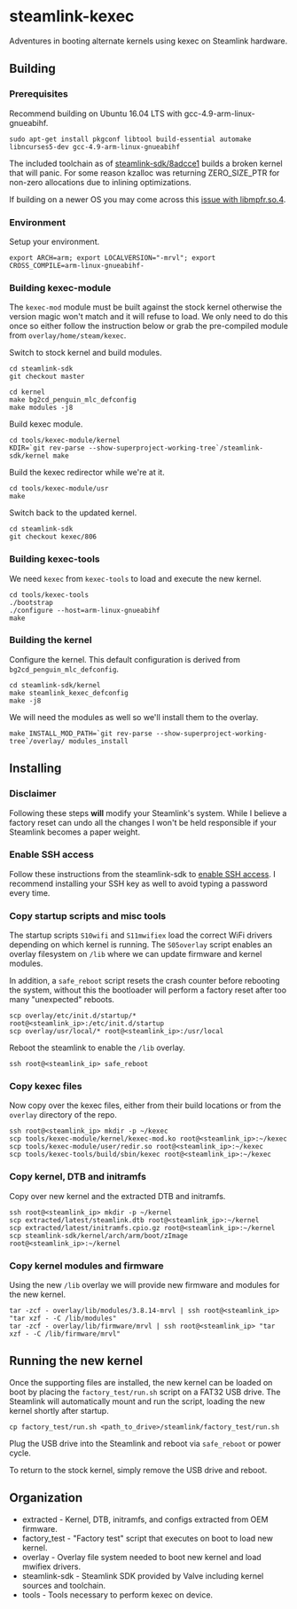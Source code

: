 # steamlink-kexec
Adventures in booting alternate kernels using kexec on Steamlink hardware.

## Building
### Prerequisites
Recommend building on Ubuntu 16.04 LTS with gcc-4.9-arm-linux-gnueabihf. 

```
sudo apt-get install pkgconf libtool build-essential automake libncurses5-dev gcc-4.9-arm-linux-gnueabihf
```

The included toolchain as of [steamlink-sdk/8adcce1](https://github.com/ValveSoftware/steamlink-sdk/tree/8adcce1d8fb2b8c0fc4ae2aebdeeb620bc443ed1) builds a broken kernel that will panic. For some reason kzalloc was returning ZERO_SIZE_PTR for non-zero allocations due to inlining optimizations.

If building on a newer OS you may come across this [issue with libmpfr.so.4](https://github.com/ValveSoftware/steamlink-sdk/issues/31).

### Environment
Setup your environment.

```
export ARCH=arm; export LOCALVERSION="-mrvl"; export CROSS_COMPILE=arm-linux-gnueabihf-
```

### Building kexec-module
The `kexec-mod` module must be built against the stock kernel otherwise the version magic won't match and it will refuse to load. We only need to do this once so either follow the instruction below or grab the pre-compiled module from `overlay/home/steam/kexec`.

Switch to stock kernel and build modules.

```
cd steamlink-sdk
git checkout master

cd kernel
make bg2cd_penguin_mlc_defconfig
make modules -j8
```

Build kexec module.

```
cd tools/kexec-module/kernel
KDIR=`git rev-parse --show-superproject-working-tree`/steamlink-sdk/kernel make
```

Build the kexec redirector while we're at it.

```
cd tools/kexec-module/usr
make
```

Switch back to the updated kernel.

```
cd steamlink-sdk
git checkout kexec/806
```

### Building kexec-tools
We need `kexec` from `kexec-tools` to load and execute the new kernel.

```
cd tools/kexec-tools
./bootstrap
./configure --host=arm-linux-gnueabihf
make
```

### Building the kernel
Configure the kernel. This default configuration is derived from `bg2cd_penguin_mlc_defconfig`.

```
cd steamlink-sdk/kernel
make steamlink_kexec_defconfig
make -j8
```

We will need the modules as well so we'll install them to the overlay.
```
make INSTALL_MOD_PATH=`git rev-parse --show-superproject-working-tree`/overlay/ modules_install
```

## Installing
### Disclaimer
Following these steps **will** modify your Steamlink's system. While I believe a factory reset can undo all the changes I won't be held responsible if your Steamlink becomes a paper weight.

### Enable SSH access
Follow these instructions from the steamlink-sdk to [enable SSH access](https://github.com/ValveSoftware/steamlink-sdk#ssh-access). I recommend installing your SSH key as well to avoid typing a password every time.

### Copy startup scripts and misc tools
The startup scripts `S10wifi` and `S11mwifiex` load the correct WiFi drivers depending on which kernel is running. The `S05overlay` script enables an overlay filesystem on `/lib` where we can update firmware and kernel modules.

In addition, a `safe_reboot` script resets the crash counter before rebooting the system, without this the bootloader will perform a factory reset after too many "unexpected" reboots.

```
scp overlay/etc/init.d/startup/* root@<steamlink_ip>:/etc/init.d/startup
scp overlay/usr/local/* root@<steamlink_ip>:/usr/local
```

Reboot the steamlink to enable the `/lib` overlay.

```
ssh root@<steamlink_ip> safe_reboot
```

### Copy kexec files
Now copy over the kexec files, either from their build locations or from the `overlay` directory of the repo.

```
ssh root@<steamlink_ip> mkdir -p ~/kexec
scp tools/kexec-module/kernel/kexec-mod.ko root@<steamlink_ip>:~/kexec
scp tools/kexec-module/user/redir.so root@<steamlink_ip>:~/kexec
scp tools/kexec-tools/build/sbin/kexec root@<steamlink_ip>:~/kexec
```

### Copy kernel, DTB and initramfs
Copy over new kernel and the extracted DTB and initramfs.

```
ssh root@<steamlink_ip> mkdir -p ~/kernel
scp extracted/latest/steamlink.dtb root@<steamlink_ip>:~/kernel
scp extracted/latest/initramfs.cpio.gz root@<steamlink_ip>:~/kernel
scp steamlink-sdk/kernel/arch/arm/boot/zImage root@<steamlink_ip>:~/kernel
```

### Copy kernel modules and firmware
Using the new `/lib` overlay we will provide new firmware and modules for the new kernel.

```
tar -zcf - overlay/lib/modules/3.8.14-mrvl | ssh root@<steamlink_ip> "tar xzf - -C /lib/modules"
tar -zcf - overlay/lib/firmware/mrvl | ssh root@<steamlink_ip> "tar xzf - -C /lib/firmware/mrvl"
```

## Running the new kernel
Once the supporting files are installed, the new kernel can be loaded on boot by placing the `factory_test/run.sh` script on a FAT32 USB drive. The Steamlink will automatically mount and run the script, loading the new kernel shortly after startup.

```
cp factory_test/run.sh <path_to_drive>/steamlink/factory_test/run.sh
```

Plug the USB drive into the Steamlink and reboot via `safe_reboot` or power cycle.

To return to the stock kernel, simply remove the USB drive and reboot.

## Organization
- extracted - Kernel, DTB, initramfs, and configs extracted from OEM firmware.
- factory_test - "Factory test" script that executes on boot to load new kernel.
- overlay - Overlay file system needed to boot new kernel and load mwifiex drivers.
- steamlink-sdk - Steamlink SDK provided by Valve including kernel sources and toolchain.
- tools - Tools necessary to perform kexec on device.